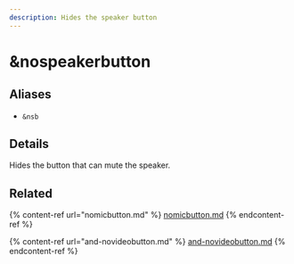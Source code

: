```yaml
---
description: Hides the speaker button
---
```


# \&nospeakerbutton

## Aliases

* `&nsb`

## Details

Hides the button that can mute the speaker.

## Related

{% content-ref url="nomicbutton.md" %}
[nomicbutton.md](nomicbutton.md)
{% endcontent-ref %}

{% content-ref url="and-novideobutton.md" %}
[and-novideobutton.md](and-novideobutton.md)
{% endcontent-ref %}
